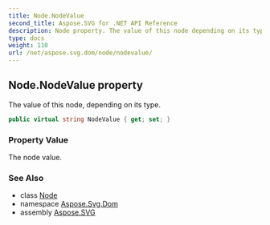 ```yaml
---
title: Node.NodeValue
second_title: Aspose.SVG for .NET API Reference
description: Node property. The value of this node depending on its type
type: docs
weight: 110
url: /net/aspose.svg.dom/node/nodevalue/
---
```

## Node.NodeValue property

The value of this node, depending on its type.

```csharp
public virtual string NodeValue { get; set; }
```

### Property Value

The node value.

### See Also

* class [Node](../)
* namespace [Aspose.Svg.Dom](../../node/)
* assembly [Aspose.SVG](../../../)
